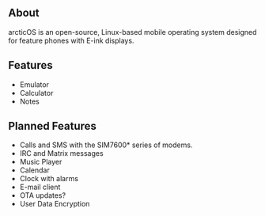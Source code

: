 ## About
arcticOS is an open-source, Linux-based mobile operating system designed for feature phones with E-ink displays.

## Features
- Emulator
- Calculator
- Notes

## Planned Features
- Calls and SMS with the SIM7600* series of modems.
- IRC and Matrix messages
- Music Player
- Calendar
- Clock with alarms
- E-mail client
- OTA updates?
- User Data Encryption